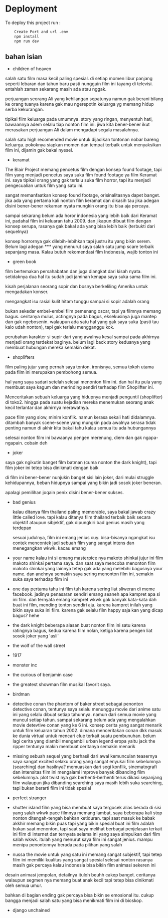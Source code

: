 # Deployment

To deploy this project run :

```bash
    Create Port and url .env
    npm install
    npm run dev
```

## bahan isian

- children of heaven

salah satu film masa kecil paling spesial. di setiap momen libur panjang seperti lebaran dan tahun baru pasti nungguin film ini tayang di televisi. entahlah zaman sekarang masih ada atau nggak.

perjuangan seorang Ali yang kehilangan sepatunya namun gak berani bilang ke orang tuanya karena gak mau ngerepotin keluarga yg memang hidup serba kekurangan.

tipikal film keluarga pada umumnya. story yang ringan, menyentuh hati, bawaannya adem selalu tiap nonton film ini. jiwa kita bener-bener ikut merasakan perjuangan Ali dalam mengadapi segala masalahnya.

salah satu high recomended movie untuk dijadikan tontonan nobar bareng keluarga. pokoknya siapkan momen dan tempat terbaik untuk menyaksikan film ini, dijamin gak bakal nyesel.

- keramat

The Blair Project memang pencetus film dengan konsep found footage, tapi film yang menjadi pencetus saya suka film found footage ya film Keramat ini. saya tipikal orang yang gak terlalu suka film horror, tapi itu menjadi pengecualian untuk film yang satu ini.

sangat memanfaatkan konsep found footage, orisinalitasnya dapet banget. jika ada yang pertama kali nonton film keramat dan dikasih tau jika adegan disini bener-bener rekaman nyata mungkin orang itu bisa aja percaya.

sampai sekarang belum ada horor indonesia yang lebih baik dari Keramat ini, padahal film ini keluaran tahu 2009. dan jikapun dibuat film dengan konsep serupa, rasanya gak bakal ada yang bisa lebih baik (terbukti dari sequelnya)

konsep horrornya gak dilebih-lebihkan tapi justru itu yang bikin serem. Belum lagi adegan \*\*\* yang menurut saya salah satu jump scare terbaik sepanjang masa. Kalau butuh rekomendasi film Indonesia, wajib tonton ini

- green book

film bertemakan persahabatan dan juga diangkat dari kisah nyata. setidaknya dua hal itu sudah jadi jaminan kenapa saya suka sama film ini.

kisah perjalanan seorang sopir dan bosnya berkeliling Amerika untuk mengadakan konser.

mengangkat isu rasial kulit hitam tunggu sampai si sopir adalah orang

bukan sekedar embel-embel film pemenang oscar, tapi ya filmnya memang bagus. ceritanya mulus, actingnya pada bagus, eksekusinya juga mantep dan gak ngebosenin. walaupun ada satu hal yang gak saya suka (pasti tau kalo udah nonton), tapi gak terlalu mengganggu kok.

perubahan karakter si supir dari yang awalnya kesal sampai pada akhirnya menjadi orang terdekat baginya. belum lagi back story keduanya yang membuat hubungan mereka semakin dekat.

- shoplifters

film paling jujur yang pernah saya tonton. ironisnya, semua tokoh utama pada film ini merupakan pembohong semua.

hal yang saya sadari setelah selesai menonton film ini. dan hal itu pula yang membuat saya kagum dan merinding sendiri terhadap film Shoplifter ini.

Menceritakan sebuah keluarga yang hidupnya menjadi penguntil (shoplifter) di toko2. hingga pada suatu kejadian mereka menemukan seorang anak kecil terlantar dan akhirnya merawatnya.

pace film yang slow, minim konflik. namun kerasa sekali hati didalamnya. ditambah banyak scene-scene yang mungkin pada awalnya serasa tidak penting namun di akhir kita bakal tahu kalau semua itu ada hubungannya

selesai nonton film ini bawaanya pengen merenung, diem dan gak ngapa-ngapain. cobain deh

- joker

saya gak ngikutin banget film batman (cuma nonton the dark knight), tapi film joker ini tetep bisa dinikmati dengan baik

di film ini bener-bener nunjukin banget sisi lain joker, dari mulai struggle kehidupannya, beban hidupnya sampai yang bikin jadi sosok joker beneran.

apalagi pemilihan joqain penix disini bener-bener sukses.

- bad genius

  kalau ditanya film thailand paling memorable, saya bakal jawab crazy little called love. tapi kalau ditanya film thailand terbaik baik secara objektif ataupun sibjektif, gak dipungkiri bad genius masih yang terdepan

  sesuai judulnya, film ini emang jenius cuy. bisa-bisanya ngangkat isu contek mencontek jadi sebuah film yang sangat intens dan menegangkan wkwk. kacau emang

- your name
  kalau ini si emang masterpice nya makoto shinkai
  jujur ini film makoto shinkai pertama saya. dan saat saya mencoba menonton film makoto shinkai yang lainnya tetep gak ada yang melebihi bagusnya your name.
  dan anehnya semakin saya sering menonton film ini, semakin suka saya terhadap film ini

- one day
  pertama tahu ini film tuh karena sering liat sliweran di meme facebook. jadinya penasaran sendiri emang seaneh apa kampret apa si ini film. dan ternyata emang kampret wkwk
  gak banyak kata-kata dah buat ini film, mending tonton sendiri aja.
  karena kampret inilah yang bikin saya suka ini film. karena gak selalu film happy saja kan yang dicap bagus? hehe

- the dark knight
  beberapa alasan buat nonton film ini satu karena ratingnya bagus, kedua karena film nolan, ketiga karena pengen liat sosok joker yang 'asli'

- the wolf of the wall street

- 1917

- monster inc

- the curious of benjamin case

- the greatest showman
  film musikal favorit saya.

- birdman

- detective conan the phantom of baker street
  sebagai penonton detective conan, tentunya saya selalu menunggu movie dari anime satu ini yang selalu dibuat setiap tahunnya.
  namun dari semua movie yang muncul setiap tahun. sampai sekarang belum ada yang mengalahkan movie detevtive conan yang ke 6 ini.
  konsep cerita yang sangat menarik untuk film keluaran tahun 2002. dimana menceritakan conan dkk masuk ke dunia virtual untuk mencari clue terkait suatu pembunuhan.
  belum lagi cerita yang diambil mengambil urban legend eropa yaitu jack the ripper tentunya makin membuat ceritanya semakin menarik

- missing
  sebuah sequel yang berhasil
  dari awal kemunculan teasernya saya sangat excited selaku orang yang sangat enyukai film sebelumnya (searching)
  dan hasilnya? memuaskan
  dari segi konflik, sinematografi dan intensitas film ini mengalami improve banyak dibanding film sebelumnya. plot twist nya gak berhenti-berhenti terus dikasi sepanjang film
  walaupun jika dibanding searching saya masih lebih suka searching, tapi bukan berarti film ini tidak spesial

- perfect stranger

- shutter island
  film yang bisa membuat saya tergocek alias berada di sisi yang salah wkwk
  pace filmnya memang lambat, saya beberapa kali stop nonton ditengah-tengah bahkan ketiduran. tapi saat masuk ke babak akkhir memang bikin puas
  tapi yang bikin spesial buat ini film adalah bukan saat menonton, tapi saat saya melihat berbagai penjelasan terkait ini film di internet dan ternyata selama ini yang saya simpulkan dari film salah wkwk.
  itulah yang menurut saya film ini sangat jenius. mampu menipu penontonnya berada pada pilihan yang salah

- nussa the movie
  untuk yang satu ini memang sangat subjektif, tapi tetep film ini memiliki kualitas yang sangat spesial
  selesai nonton rasanya masih gak percaya kalau indonesia bisa bikin film animasi sekeren ini

desain animasi jempolan, detailnya ituloh beuhh cakep banget. ceritanya walaupun segmen nya memang buat anak kecil tapi tetep bisa dinikmati oleh semua umur.

bahkan di bagian ending gak percaya bisa bikin se emosional itu. cukup bangga menjadi salah satu yang bisa menikmati film ini di bioskop.

- django unchained

